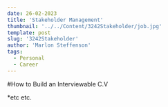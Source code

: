 ```yaml
---
date: 26-02-2023
title: 'Stakeholder Management'
thumbnail: '../../Content/3242Stakeholder/job.jpg'
template: post
slug: '3242Stakeholder'
author: 'Marlon Steffenson'
tags:
  - Personal
  - Career
---
```


#How to Build an Interviewable C.V 

*etc etc. 